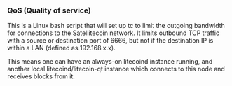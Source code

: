 ### QoS (Quality of service) ###

This is a Linux bash script that will set up tc to limit the outgoing bandwidth for connections to the Satellitecoin network. It limits outbound TCP traffic with a source or destination port of 6666, but not if the destination IP is within a LAN (defined as 192.168.x.x).

This means one can have an always-on litecoind instance running, and another local litecoind/litecoin-qt instance which connects to this node and receives blocks from it.
